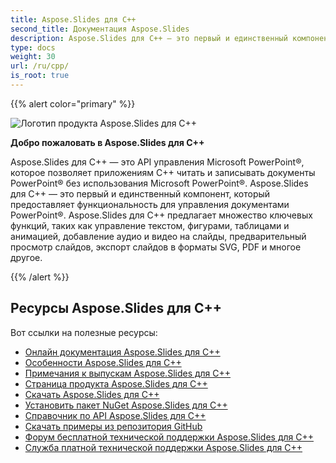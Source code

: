 ```yaml
---
title: Aspose.Slides для C++
second_title: Документация Aspose.Slides
description: Aspose.Slides для C++ — это первый и единственный компонент, который предоставляет функциональность для управления документами PowerPoint®.
type: docs
weight: 30
url: /ru/cpp/
is_root: true
---
```


{{% alert color="primary" %}}

![Логотип продукта Aspose.Slides для C++](home_1.png)

**Добро пожаловать в Aspose.Slides для C++**

Aspose.Slides для C++ — это API управления Microsoft PowerPoint®, которое позволяет приложениям C++ читать и записывать документы PowerPoint® без использования Microsoft PowerPoint®. Aspose.Slides для C++ — это первый и единственный компонент, который предоставляет функциональность для управления документами PowerPoint®. Aspose.Slides для C++ предлагает множество ключевых функций, таких как управление текстом, фигурами, таблицами и анимацией, добавление аудио и видео на слайды, предварительный просмотр слайдов, экспорт слайдов в форматы SVG, PDF и многое другое.

{{% /alert %}}

## **Ресурсы Aspose.Slides для C++**

Вот ссылки на полезные ресурсы:

- [Онлайн документация Aspose.Slides для C++](/slides/ru/cpp/)
- [Особенности Aspose.Slides для C++](/slides/ru/cpp/features-overview/)
- [Примечания к выпускам Aspose.Slides для C++](https://releases.aspose.com/slides/cpp/release-notes/)
- [Страница продукта Aspose.Slides для C++](https://products.aspose.com/slides/cpp/)
- [Скачать Aspose.Slides для C++](https://releases.aspose.com/slides/cpp/)
- [Установить пакет NuGet Aspose.Slides для C++](https://www.nuget.org/packages/Aspose.Slides.CPP/)
- [Справочник по API Aspose.Slides для C++](https://reference.aspose.com/slides/cpp)
- [Скачать примеры из репозитория GitHub](https://github.com/aspose-slides/Aspose.Slides-for-C)
- [Форум бесплатной технической поддержки Aspose.Slides для C++](https://forum.aspose.com/c/slides/11)
- [Служба платной технической поддержки Aspose.Slides для C++](https://helpdesk.aspose.com/)
